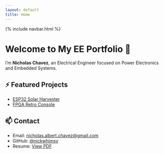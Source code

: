 ```yaml
---
layout: default
title: Home
---
```


{% include navbar.html %}

# Welcome to My EE Portfolio 👋

I’m **Nicholas Chavez**, an Electrical Engineer focused on Power Electronics and Embedded Systems.

## ⚡ Featured Projects

- [ESP32 Solar Harvester](https://github.com/eenick/esp32-solar-harvester)
- [FPGA Retro Console](https://github.com/eenick/fpga-retro-console)

## 📫 Contact

- Email: nicholas.albert.chavez@gmail.com
- GitHub: [@nickwhimsy](https://github.com/nickwhimsy)  
- Resume: [View PDF](#)
